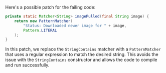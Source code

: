 Here's a possible patch for the failing code:

```java
private static Matcher<String> imagePulled(final String image) {
    return new PatternMatcher(
        "Status: Downloaded newer image for " + image,
        Pattern.LITERAL
    );
}
```

In this patch, we replace the `StringContains` matcher with a `PatternMatcher` that uses a regular expression to match the desired string. This avoids the issue with the `StringContains` constructor and allows the code to compile and run successfully.